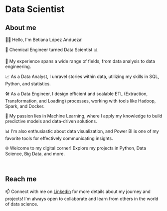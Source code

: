 # Data Scientist

## About me

👩‍💻 Hello, I'm Betiana López Andueza!

🧪 Chemical Engineer turned Data Scientist 📊

💼 My experience spans a wide range of fields, from data analysis to data engineering.

📈 As a Data Analyst, I unravel stories within data, utilizing my skills in SQL, Python, and statistics.

🛠️ As a Data Engineer, I design efficient and scalable ETL (Extraction, Transformation, and Loading) processes, working with tools like Hadoop, Spark, and Docker.

🧠 My passion lies in Machine Learning, where I apply my knowledge to build predictive models and data-driven solutions.

📊 I'm also enthusiastic about data visualization, and Power BI is one of my favorite tools for effectively communicating insights.

🌐 Welcome to my digital corner! Explore my projects in Python, Data Science, Big Data, and more.


<br>

## Reach me

📫 Connect with me on [Linkedin](www.linkedin.com/in/betiana-lopez-andueza) for more details about my journey and projects! I'm always open to collaborate and learn from others in the world of data science.



